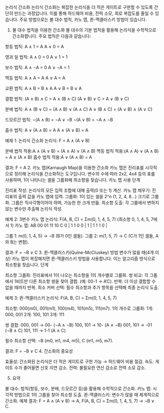 논리식 간소화
논리식 간소화는 복잡한 논리식을 더 적은 게이트로 구현할 수 있도록 간단히 만드는 과정입니다. 이를 통해 하드웨어 비용, 전력 소모, 회로 복잡도를 줄일 수 있습니다. 주요 방법으로는 불 대수 법칙, 카노 맵, 퀸-맥클러스키 방법이 있습니다.
1. 불 대수 법칙을 이용한 간소화
불 대수의 기본 법칙을 활용해 논리식을 수학적으로 간소화합니다. 주요 법칙은 다음과 같습니다:

항등 법칙:
A ∧ 1 = A
A ∨ 0 = A


영과 일 법칙:
A ∧ 0 = 0
A ∨ 1 = 1


보수 법칙:
A ∧ ¬A = 0
A ∨ ¬A = 1


멱등 법칙:
A ∧ A = A
A ∨ A = A


교환 법칙:
A ∧ B = B ∧ A
A ∨ B = B ∨ A


결합 법칙:
(A ∧ B) ∧ C = A ∧ (B ∧ C)
(A ∨ B) ∨ C = A ∨ (B ∨ C)


분배 법칙:
A ∧ (B ∨ C) = (A ∧ B) ∨ (A ∧ C)
A ∨ (B ∧ C) = (A ∨ B) ∧ (A ∨ C)


드모르간 법칙:
¬(A ∧ B) = ¬A ∨ ¬B
¬(A ∨ B) = ¬A ∧ ¬B


흡수 법칙:
A ∨ (A ∧ B) = A
A ∧ (A ∨ B) = A



예제 1: 논리식 간소화
논리식: F = A ∧ (A ∨ B)

분배 법칙 적용:A ∧ (A ∨ B) = (A ∧ A) ∨ (A ∧ B)
멱등 법칙 적용:(A ∧ A) ∨ (A ∧ B) = A ∨ (A ∧ B)
흡수 법칙 적용:A ∨ (A ∧ B) = A

결과: F = A
2. 카노 맵(Karnaugh Map)을 이용한 간소화
카노 맵은 진리표를 시각적으로 정리해 논리식을 간소화하는 도구입니다. 변수의 수에 따라 2x2, 4x4 등의 표를 사용하며, 1이 나타나는 셀을 그룹화해 최소항을 찾습니다.
카노 맵 사용 단계

진리표 작성: 논리식의 모든 입력 조합에 대해 출력(0 또는 1) 계산.
카노 맵 채우기: 진리표의 출력 값을 카노 맵에 입력.
그룹화: 1이 있는 셀을 2^n (1, 2, 4, 8…) 크기로 그룹화. 그룹은 직사각형이어야 하며, 가능한 한 크게 만듦.
최소항 도출: 각 그룹에서 변하지 않는 변수만 추출해 논리식 작성.

예제 2: 3변수 카노 맵
논리식: F(A, B, C) = Σm(0, 1, 4, 5, 7) (최소항 0, 1, 4, 5, 7에서 1)
카노 맵:
      AB
     00 01 11 10
 C 0 | 1  1  0  0 |
   1 | 1  1  1  0 |


그룹 1: m(0, 1, 4, 5) → ¬B (B가 0인 셀들).
그룹 2: m(1, 5, 7) → C (C가 1인 셀들, A와 B는 변함).

결과: F = ¬B ∨ C
3. 퀸-맥클러스키(Quine-McCluskey) 방법
변수가 많을 때(4개 이상) 카노 맵이 복잡해지면 퀸-맥클러스키 방법을 사용합니다. 이는 알고리즘 방식으로 최소항을 찾습니다.
단계

최소항 그룹화: 진리표에서 1이 나오는 최소항을 1의 개수별로 그룹화.
쌍 비교: 각 그룹에서 1비트만 다른 최소항 쌍을 찾아 결합. (예: 00-1 → A’C).
반복: 더 이상 결합할 수 없을 때까지 반복.
최소 커버 선택: 필수 최소항과 추가 항목을 선택해 최종 논리식 도출.

예제 3: 퀸-맥클러스키
논리식: F(A, B, C) = Σm(0, 1, 4, 5, 7)

최소항: 000(m0), 001(m1), 100(m4), 101(m5), 111(m7).
1의 개수로 그룹화:
1개: 000, 001
2개: 100, 101
3개: 111


쌍 결합:
000, 001 → 00- (¬A ∧ ¬B)
100, 101 → 10- (A ∧ ¬B)
001, 101 → -01 (¬B ∧ C)
101, 111 → 1-1 (A ∧ C)


필수 최소항 선택: ¬B (m0, m1, m4, m5), C (m1, m5, m7).

결과: F = ¬B ∨ C
4. 간소화의 중요성

효율성: 간소화된 논리식은 더 적은 게이트로 구현 가능 → 하드웨어 비용 절감.
속도: 게이트 수가 줄어들면 신호 지연 감소.
전력: 불필요한 연산 감소로 전력 소모 감소.

5. 요약

불 대수: 법칙(항등, 보수, 분배, 드모르간 등)을 활용해 수학적으로 간소화.
카노 맵: 시각적 방법으로 1의 그룹을 찾아 최소항 도출.
퀸-맥클러스키: 변수가 많을 때 체계적으로 간소화.
예제 결과: F = A ∧ (A ∨ B) → A, F(A, B, C) = Σm(0, 1, 4, 5, 7) → ¬B ∨ C.

